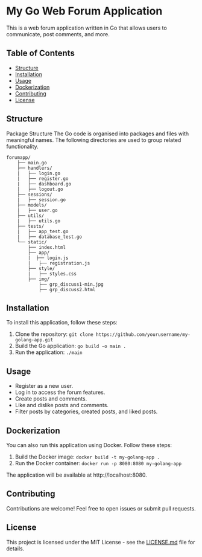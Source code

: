 # My Go Web Forum Application

This is a web forum application written in Go that allows users to communicate, post comments, and more.

## Table of Contents

- [Structure](#structure)
- [Installation](#installation)
- [Usage](#usage)
- [Dockerization](#dockerization)
- [Contributing](#contributing)
- [License](#license)

## Structure

Package Structure
The Go code is organised into packages and files with meaningful names. The following directories are used to group related functionality.

```
forumapp/
    ├── main.go
    ├── handlers/
    |   ├── login.go
    |   ├── register.go
    |   ├── dashboard.go
    |   ├── logout.go
    ├── sessions/
    |   ├── session.go
    ├── models/
    |   ├── user.go
    ├── utils/
    |   ├── utils.go
    ├── tests/
    |   ├── app_test.go
    |   ├── database_test.go
    └── static/
        ├── index.html
        ├── app/
        |  ├── login.js
        |   ├── registration.js
        ├── style/
        |   ├── styles.css
        ├── img/
            ├── grp_discuss1-min.jpg
            ├── grp_discuss2.html
```

## Installation

To install this application, follow these steps:

1. Clone the repository: `git clone https://github.com/yourusername/my-golang-app.git`
2. Build the Go application: `go build -o main .`
3. Run the application: `./main`

## Usage

- Register as a new user.
- Log in to access the forum features.
- Create posts and comments.
- Like and dislike posts and comments.
- Filter posts by categories, created posts, and liked posts.

## Dockerization

You can also run this application using Docker. Follow these steps:

1. Build the Docker image: `docker build -t my-golang-app .`
2. Run the Docker container: `docker run -p 8080:8080 my-golang-app`

The application will be available at http://localhost:8080.

## Contributing

Contributions are welcome! Feel free to open issues or submit pull requests.

## License

This project is licensed under the MIT License - see the [LICENSE.md](LICENSE.md) file for details.

```

```
